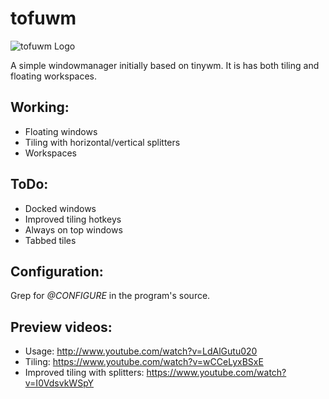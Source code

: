 # tofuwm
![tofuwm Logo](http://www.icetruck.de/0/pics/tofu6s.png)

A simple windowmanager initially based on tinywm. It is has both tiling and floating workspaces.

## Working:
- Floating windows
- Tiling with horizontal/vertical splitters
- Workspaces

## ToDo:
- Docked windows
- Improved tiling hotkeys
- Always on top windows
- Tabbed tiles

## Configuration:
Grep for *@CONFIGURE* in the program's source.

## Preview videos:
- Usage: http://www.youtube.com/watch?v=LdAlGutu020
- Tiling: https://www.youtube.com/watch?v=wCCeLyxBSxE
- Improved tiling with splitters: https://www.youtube.com/watch?v=I0VdsvkWSpY
